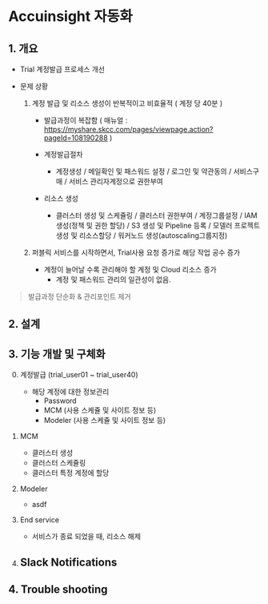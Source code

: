 # Accuinsight 자동화

## 1. 개요
- Trial 계정발급 프로세스 개선

- 문제 상황
    1. 계정 발급 및 리소스 생성이 반복적이고 비효율적 ( 계정 당 40분 )
        - 발급과정이 복잡함 ( 매뉴얼 : https://myshare.skcc.com/pages/viewpage.action?pageId=108190288 )
        
        - 계정발급절차
            - 계정생성 / 메일확인 및 패스워드 설정 / 로그인 및 약관동의 / 서비스구매 / 서비스 관리자계정으로 권한부여
        - 리소스 생성
            - 클러스터 생성 및 스케쥴링 / 클러스터 권한부여 / 계정그룹설정 / IAM 생성(정책 및 권한 할당) / S3 생성 및 Pipeline 등록 / 모델러 프로젝트 생성 및 리소스할당 / 워커노드 생성(autoscaling그룹지정)

    2. 퍼블릭 서비스를 시작하면서, Trial사용 요청 증가로 해당 작업 공수 증가
        - 계정이 늘어날 수록 관리해야 할 계정 및 Cloud 리소스 증가
            - 계정 및 패스워드 관리의 일관성이 없음.

> 발급과정 단순화 & 관리포인트 제거


## 2. 설계

## 3. 기능 개발 및 구체화
0. 계정발급 (trial_user01 ~ trial_user40)
    - 해당 계정에 대한 정보관리
        - Password
        - MCM (사용 스케쥴 및 사이트 정보 등)
        - Modeler (사용 스케쥴 및 사이트 정보 등)

1. MCM
    - 클러스터 생성
    - 클러스터 스케쥴링
    - 클러스터 특정 계정에 할당


2. Modeler
    - asdf

3. End service
    - 서비스가 종료 되었을 때, 리소스 해제

4. Slack Notifications
    - 



## 4. Trouble shooting